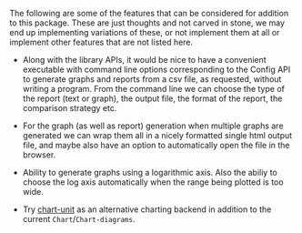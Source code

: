 The following are some of the features that can be considered for addition to
this package. These are just thoughts and not carved in stone, we may end up
implementing variations of these, or not implement them at all or implement
other features that are not listed here.

* Along with the library APIs, it would be nice to have a convenient executable
  with command line options corresponding to the Config API to generate
  graphs and reports from a csv file, as requested, without writing a program.
  From the command line we can choose the type of the report (text or graph),
  the output file, the format of the report, the comparison strategy etc.

* For the graph (as well as report) generation when multiple graphs are
  generated we can wrap them all in a nicely formatted single html output file,
  and maybe also have an option to automatically open the file in the browser.

* Ability to generate graphs using a logarithmic axis. Also the abiliy to
  choose the log axis automatically when the range being plotted is too wide.

* Try [chart-unit](https://hackage.haskell.org/package/chart-unit) as an
  alternative charting backend in addition to the current
  `Chart`/`Chart-diagrams`.
